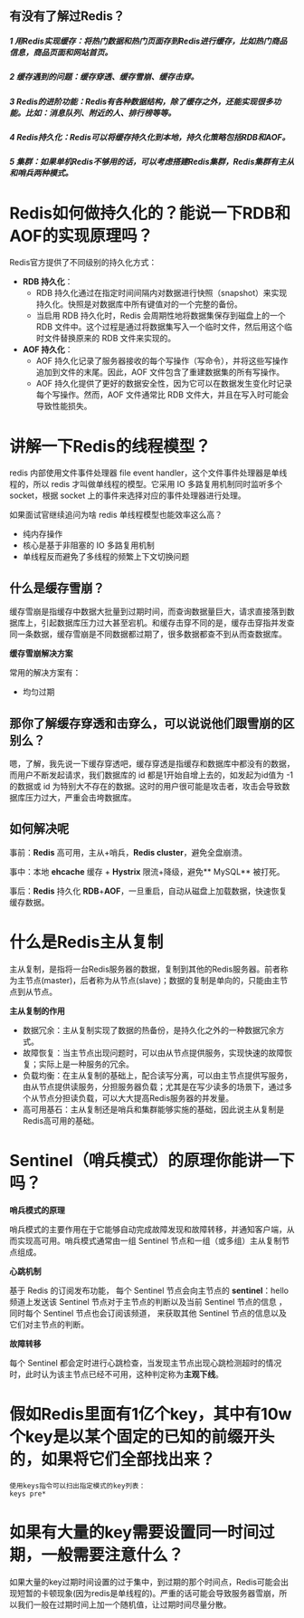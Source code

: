## 有没有了解过Redis？

##### 1 用Redis实现缓存：将热门数据和热门页面存到Redis进行缓存，比如热门商品信息，商品页面和网站首页。

##### 2 缓存遇到的问题：缓存穿透、缓存雪崩、缓存击穿。

##### 3 Redis的进阶功能：Redis有各种数据结构，除了缓存之外，还能实现很多功能。比如：消息队列、附近的人、排行榜等等。

##### 4 Redis持久化：Redis可以将缓存持久化到本地，持久化策略包括RDB和AOF。

##### 5 集群：如果单机Redis不够用的话，可以考虑搭建Redis集群，Redis集群有主从和哨兵两种模式。



# Redis如何做持久化的？能说一下RDB和AOF的实现原理吗？

Redis官方提供了不同级别的持久化方式：

- **RDB 持久化**：
  - RDB 持久化通过在指定时间间隔内对数据进行快照（snapshot）来实现持久化。快照是对数据库中所有键值对的一个完整的备份。
  - 当启用 RDB 持久化时，Redis 会周期性地将数据集保存到磁盘上的一个 RDB 文件中。这个过程是通过将数据集写入一个临时文件，然后用这个临时文件替换原来的 RDB 文件来实现的。
- **AOF 持久化**：
  - AOF 持久化记录了服务器接收的每个写操作（写命令），并将这些写操作追加到文件的末尾。因此，AOF 文件包含了重建数据集的所有写操作。
  - AOF 持久化提供了更好的数据安全性，因为它可以在数据发生变化时记录每个写操作。然而，AOF 文件通常比 RDB 文件大，并且在写入时可能会导致性能损失。

# 讲解一下Redis的线程模型？

redis 内部使用文件事件处理器 file event handler，这个文件事件处理器是单线程的，所以 redis 才叫做单线程的模型。它采用 IO 多路复用机制同时监听多个 socket，根据 socket 上的事件来选择对应的事件处理器进行处理。

如果面试官继续追问为啥 redis 单线程模型也能效率这么高？

- 纯内存操作
- 核心是基于非阻塞的 IO 多路复用机制
- 单线程反而避免了多线程的频繁上下文切换问题

## **什么是缓存雪崩？**

缓存雪崩是指缓存中数据大批量到过期时间，而查询数据量巨大，请求直接落到数据库上，引起数据库压力过大甚至宕机。和缓存击穿不同的是，缓存击穿指并发查同一条数据，缓存雪崩是不同数据都过期了，很多数据都查不到从而查数据库。

**缓存雪崩解决方案**

常用的解决方案有：

- 均匀过期

## 那你了解缓存穿透和击穿么，可以说说他们跟雪崩的区别么？ 

嗯，了解，我先说一下缓存穿透吧，缓存穿透是指缓存和数据库中都没有的数据，而用户不断发起请求，我们数据库的 id 都是1开始自增上去的，如发起为id值为 -1 的数据或 id 为特别大不存在的数据。这时的用户很可能是攻击者，攻击会导致数据库压力过大，严重会击垮数据库。



## 如何解决呢

事前：**Redis** 高可用，主从+哨兵，**Redis cluster**，避免全盘崩溃。

事中：本地 **ehcache** 缓存 + **Hystrix** 限流+降级，避免** MySQL** 被打死。

事后：**Redis** 持久化 **RDB**+**AOF**，一旦重启，自动从磁盘上加载数据，快速恢复缓存数据。



# 什么是Redis主从复制

主从复制，是指将一台Redis服务器的数据，复制到其他的Redis服务器。前者称为主节点(master)，后者称为从节点(slave)；数据的复制是单向的，只能由主节点到从节点。

**主从复制的作用**

- 数据冗余：主从复制实现了数据的热备份，是持久化之外的一种数据冗余方式。
- 故障恢复：当主节点出现问题时，可以由从节点提供服务，实现快速的故障恢复；实际上是一种服务的冗余。
- 负载均衡：在主从复制的基础上，配合读写分离，可以由主节点提供写服务，由从节点提供读服务，分担服务器负载；尤其是在写少读多的场景下，通过多个从节点分担读负载，可以大大提高Redis服务器的并发量。
- 高可用基石：主从复制还是哨兵和集群能够实施的基础，因此说主从复制是Redis高可用的基础。



# Sentinel（哨兵模式）的原理你能讲一下吗？

**哨兵模式的原理**

哨兵模式的主要作用在于它能够自动完成故障发现和故障转移，并通知客户端，从而实现高可用。哨兵模式通常由一组 Sentinel 节点和一组（或多组）主从复制节点组成。

**心跳机制**

基于 Redis 的订阅发布功能， 每个 Sentinel 节点会向主节点的 **sentinel**：hello 频道上发送该 Sentinel 节点对于主节点的判断以及当前 Sentinel 节点的信息 ，同时每个 Sentinel 节点也会订阅该频道， 来获取其他 Sentinel 节点的信息以及它们对主节点的判断。

**故障转移**

每个 Sentinel 都会定时进行心跳检查，当发现主节点出现心跳检测超时的情况时，此时认为该主节点已经不可用，这种判定称为**主观下线**。



# 假如Redis里面有1亿个key，其中有10w个key是以某个固定的已知的前缀开头的，如果将它们全部找出来？



```plain
使用keys指令可以扫出指定模式的key列表：
keys pre*
```

# 如果有大量的key需要设置同一时间过期，一般需要注意什么？



如果大量的key过期时间设置的过于集中，到过期的那个时间点，Redis可能会出现短暂的卡顿现象(因为redis是单线程的)。严重的话可能会导致服务器雪崩，所以我们一般在过期时间上加一个随机值，让过期时间尽量分散。